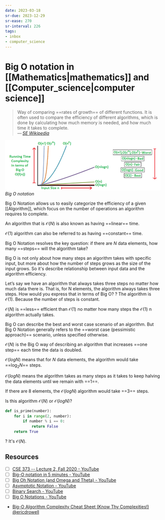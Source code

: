 ```yaml
---
date: 2023-03-18
sr-due: 2023-12-29
sr-ease: 270
sr-interval: 226
tags:
- inbox
- computer_science
---
```


# Big O notation in [[Mathematics|mathematics]] and [[Computer_science|computer science]]

> Way of comparing ==rates of growth== of different functions. It is often used
> to compare the efficiency of different algorithms, which is done by
> calculating how much memory is needed, and how much time it takes to
> complete.\
> — <cite>[SE Wikipedia](https://simple.wikipedia.org/wiki/Big_O_notation)</cite>
<!--SR:!2023-07-20,1,250-->

![Big O notation](./img/Big-O-notation.png)
_Big O notation_

Big O Notation allows us to easily categorize the efficiency of a given
[[Algorithm]], which focus on the number of operations an algorithm requires to
complete.

An algorithm that is $\mathcal{O}(N)$ is also known as having ==linear== time.
<!--SR:!2023-07-22,3,270-->

$\mathcal{O}(1)$ algorithm can also be referred to as having ==constant== time.
<!--SR:!2023-07-22,3,270-->

Big O Notation resolves the key question: if there are $N$ data elements,
how many ==steps== will the algorithm take?

Big O is not only about how many steps an algorithm takes with specific input,
but more about how the number of steps grows as the size of the input grows. So it's
describe relationship between input data and the algorithm efficiency.

Let’s say we have an algorithm that always takes three steps no matter how
much data there is. That is, for N elements, the algorithm always takes three
steps. How would you express that in terms of Big O?
?
The algorithm is $\mathcal{O}(1)$. Because the number of steps is constant.
<!--SR:!2023-12-26,2,250-->

$\mathcal{O}(N)$ is ==less== efficient than $\mathcal{O}(1)$ no matter how many
steps the $\mathcal{O}(1)$ n algorithm actually takes.
<!--SR:!2023-07-22,3,270-->

Big O can describe the best and worst case scenario of an algorithm. But Big O
Notation generally refers to the ==worst case (pessimistic approach)== scenario,
unless specified otherwise.
<!--SR:!2023-07-22,3,270-->

$\mathcal{O}(N)$ is the Big O way of describing an algorithm that increases
==one step== each time the data is doubled.

$\mathcal{O}(log N)$ means that for $N$ data elements, the algorithm would take
==$\log_{2} N$== steps.

$\mathcal{O}(log N)$ means the algorithm takes as many steps as it takes to
keep halving the data elements until we remain with ==1==.

If there are 8 elements, the $\mathcal{O}(log N)$ algorithm would take ==3== steps.


Is this algorithm $\mathcal{O}(N)$ or $\mathcal{O}(log N)$?
```python
def is_prime(number):
    for i in range(2, number):
        if number % i == 0:
            return False
    return True
```
?
It's $\mathcal{O}(N)$.


## Resources

- [ ] [CSE 373 -- Lecture 2, Fall 2020 - YouTube](https://www.youtube.com/watch?v=z1mkCe3kVUA&t=3039s)
- [ ] [Big-O notation in 5 minutes - YouTube](https://www.youtube.com/watch?v=__vX2sjlpXU)
- [ ] [Big Oh Notation (and Omega and Theta) - YouTube](https://www.youtube.com/watch?v=ei-A_wy5Yxw)
- [ ] [Asymptotic Notation - YouTube](https://www.youtube.com/watch?v=iOq5kSKqeR4)
- [ ] [Binary Search - YouTube](https://www.youtube.com/watch?v=D5SrAga1pno)
- [ ] [Big O Notations - YouTube](https://www.youtube.com/watch?v=V6mKVRU1evU)
- [Big-O Algorithm Complexity Cheat Sheet (Know Thy Complexities!) @ericdrowell](https://www.bigocheatsheet.com/)
